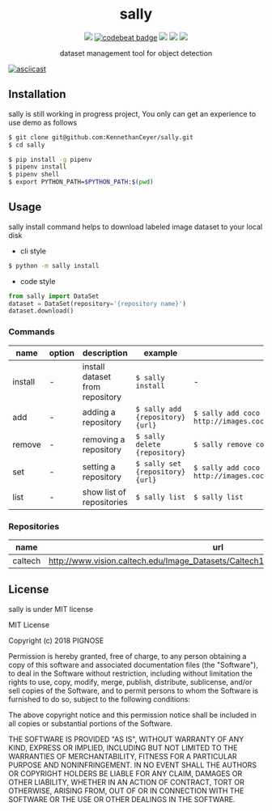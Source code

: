 <h1 align="center">sally</h1>

<p align="center">
    <a href="https://www.codefactor.io/repository/github/kennethanceyer/sally"><img src="https://www.codefactor.io/repository/github/kennethanceyer/sally/badge" /></a>
    <a href="https://codebeat.co/projects/github-com-kennethanceyer-sally-master"><img alt="codebeat badge" src="https://codebeat.co/badges/f92e5b84-3754-44fe-9a2e-f8fb5dcdd080" /></a>
    <a href="https://codeclimate.com/github/KennethanCeyer/sally/maintainability"><img src="https://api.codeclimate.com/v1/badges/3cfe32b8d506af47e678/maintainability" /></a>
    <a href="https://codeclimate.com/github/KennethanCeyer/sally/test_coverage"><img src="https://api.codeclimate.com/v1/badges/3cfe32b8d506af47e678/test_coverage" /></a>
    <a href="https://github.com/KennethanCeyer/sally/blob/master/LICENSE"><img src="https://img.shields.io/github/license/KennethanCeyer/sally.svg"></a>
</p>

<p align="center">dataset management tool for object detection</p>

[![asciicast](https://asciinema.org/a/187717.png)](https://asciinema.org/a/187717)

## Installation

sally is still working in progress project, You only can get an experience to use demo as follows

```bash
$ git clone git@github.com:KennethanCeyer/sally.git
$ cd sally
```

```bash
$ pip install -g pipenv
$ pipenv install
$ pipenv shell
$ export PYTHON_PATH=$PYTHON_PATH:$(pwd)
```

## Usage

sally install command helps to download labeled image dataset to your local disk


- cli style
```bash
$ python -m sally install
```

- code style
```python
from sally import DataSet
dataset = DataSet(repository='{repository name}')
dataset.download()
```

### Commands

name | option | description | example | note
-----|--------|-------------|---------|----------
install | - | install dataset from repository | `$ sally install` | -
add | - | adding a repository | `$ sally add {repository} {url}` | `$ sally add coco http://images.cocodataset.org/zips/val2017.zip` | TBA
remove | - | removing a repository | `$ sally delete {repository}` | `$ sally remove coco` | TBA
set | - | setting a repository | `$ sally set {repository} {url}` | `$ sally add coco http://images.cocodataset.org/zips/val2017.zip` | TBA
list | - | show list of repositories | `$ sally list` | `$ sally list` | TBA

### Repositories

name | url | images
-----|-----|---------
caltech | http://www.vision.caltech.edu/Image_Datasets/Caltech101/101_ObjectCategories.tar.gz | 9145


## License

sally is under MIT license

MIT License

Copyright (c) 2018 PIGNOSE

Permission is hereby granted, free of charge, to any person obtaining a copy
of this software and associated documentation files (the "Software"), to deal
in the Software without restriction, including without limitation the rights
to use, copy, modify, merge, publish, distribute, sublicense, and/or sell
copies of the Software, and to permit persons to whom the Software is
furnished to do so, subject to the following conditions:

The above copyright notice and this permission notice shall be included in all
copies or substantial portions of the Software.

THE SOFTWARE IS PROVIDED "AS IS", WITHOUT WARRANTY OF ANY KIND, EXPRESS OR
IMPLIED, INCLUDING BUT NOT LIMITED TO THE WARRANTIES OF MERCHANTABILITY,
FITNESS FOR A PARTICULAR PURPOSE AND NONINFRINGEMENT. IN NO EVENT SHALL THE
AUTHORS OR COPYRIGHT HOLDERS BE LIABLE FOR ANY CLAIM, DAMAGES OR OTHER
LIABILITY, WHETHER IN AN ACTION OF CONTRACT, TORT OR OTHERWISE, ARISING FROM,
OUT OF OR IN CONNECTION WITH THE SOFTWARE OR THE USE OR OTHER DEALINGS IN THE
SOFTWARE.
